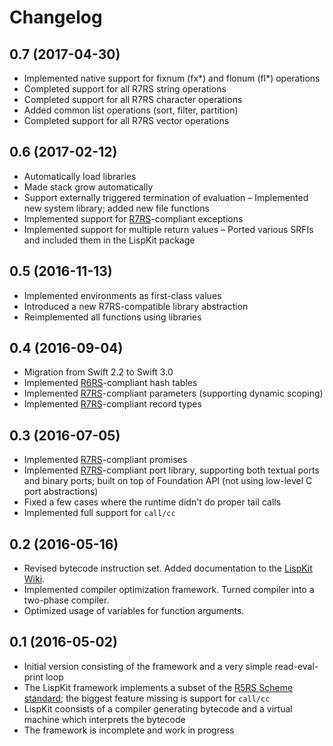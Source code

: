 # Changelog


## 0.7 (2017-04-30)
- Implemented native support for fixnum (fx*) and flonum (fl*) operations
- Completed support for all R7RS string operations
- Completed support for all R7RS character operations
- Added common list operations (sort, filter, partition)
- Completed support for all R7RS vector operations

## 0.6 (2017-02-12)
- Automatically load libraries
- Made stack grow automatically
- Support externally triggered termination of evaluation
– Implemented new system library; added new file functions
- Implemented support for [R7RS](http://www.r7rs.org)-compliant exceptions
- Implemented support for multiple return values
– Ported various SRFIs and included them in the LispKit package

## 0.5 (2016-11-13)
- Implemented environments as first-class values
- Introduced a new R7RS-compatible library abstraction
- Reimplemented all functions using libraries

## 0.4 (2016-09-04)
- Migration from Swift 2.2 to Swift 3.0
- Implemented [R6RS](http://www.r6rs.org)-compliant hash tables
- Implemented [R7RS](http://www.r7rs.org)-compliant parameters (supporting dynamic scoping)
- Implemented [R7RS](http://www.r7rs.org)-compliant record types

## 0.3 (2016-07-05)
- Implemented [R7RS](http://www.r7rs.org)-compliant promises
- Implemented [R7RS](http://www.r7rs.org)-compliant port library, supporting both textual
  ports and binary ports; built on top of Foundation API (not using low-level C port
  abstractions) 
- Fixed a few cases where the runtime didn't do proper tail calls
- Implemented full support for `call/cc`

## 0.2 (2016-05-16)
- Revised bytecode instruction set. Added documentation to the
  [LispKit Wiki](https://github.com/objecthub/swift-lispkit/wiki).
- Implemented compiler optimization framework. Turned compiler into a two-phase compiler.
- Optimized usage of variables for function arguments.

## 0.1 (2016-05-02)
- Initial version consisting of the framework and a very simple read-eval-print loop
- The LispKit framework implements a subset of the
  [R5RS Scheme standard](http://www.schemers.org/Documents/Standards/R5RS/HTML/); the
  biggest feature missing is support for `call/cc`
- LispKit coonsists of a compiler generating bytecode and a virtual machine which
  interprets the bytecode
- The framework is incomplete and work in progress
